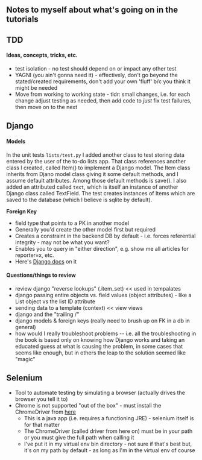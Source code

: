 ## Notes to myself about what's going on in the tutorials

## TDD
#### Ideas, concepts, tricks, etc.

* test isolation - no test should depend on or impact any other test
* YAGNI (you ain't gonna need it) - effectively, don't go beyond the stated/created requirements, don't add your own 'fluff' b/c you think it might be needed
* Move from working to working state - tldr: small changes, i.e. for each change adjust testing as needed, then add code to _just_ fix test failures, then move on to the next

## Django
#### Models

In the unit tests `lists/test.py` I added another class to test
storing data entered by the user of the to-do lists app.  That class references another class I created, called Item() to implement a Django model.  The Item class inherits from Djano model class giving it some default methods, and I assume default attributes.  Among those default methods is save(). I also added an attributed called `text`, which is itself an instance of another Django class called TextField.  The test creates instances of Items which are saved to the database (which I believe is sqlite by default).

__Foreign Key__
* field type that points to a PK in another model
* Generally you'd create the other model first but required
* Creates a constraint in the backend DB by default - i.e. forces referential integrity - may not be what you want?
* Enables you to query in "either direction", e.g. show me all articles for reporter=x, etc.
* Here's [Django docs](https://docs.djangoproject.com/en/1.8/topics/db/examples/many_to_one/) on it

#### Questions/things to review

* review django "reverse lookups" (.item_set) << used in tempalates
* django passing entire objects vs. field values (object attributes) - like a List object vs the list ID attribute
* sending data to a template (context) << view views
* django and the "trailing /"
* django models & foreign keys (really need to brush up on FK in a db in general)
* how would I really troubleshoot problems -- i.e. all the troubleshooting in the book is based only on knowing how Django works and taking an educated guess at what is causing the problem, in some cases that seems like enough, but in others the leap to the solution seemed like "magic"

## Selenium
* Tool to automate testing by simulating a browser (actually drives the browser you tell it to)
* Chrome is not supported "out of the box" - must install the ChromeDriver from [here](https://sites.google.com/a/chromium.org/chromedriver/downloads)
    * This is a java app (i.e. requires a functioning JRE) - selenium itself is for that matter
    * The ChromeDriver (called driver from here on) must be in your path or you must give the full path when calling it
    * I've put it in my virtual env bin directory - not sure if that's best but, it's on my path by default - as long as I'm in the virtual env of course


